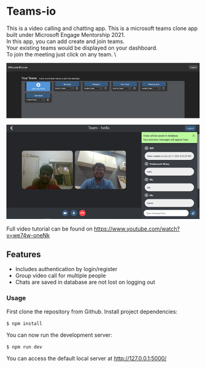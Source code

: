 # Teams-io
This is a video calling and chatting app.
This is a microsoft teams clone app built under Microsoft Engage Mentorship 2021. \
In this app, you can add create and join teams. \
Your existing teams would be displayed on your dashboard. \
To join the meeting just click on any team. \

![The dashboard showing your existing teams](readme_asset/dashboard-cut.png)

![The meeting area showing video calling of 2 persons](readme_asset/video-call.png)

Full video tutorial can be found on https://www.youtube.com/watch?v=we74w-oneNk

## Features
* Includes authentication by login/register
* Group video call for multiple people
* Chats are saved in database are not lost on logging out

### Usage
First clone the repository from Github.
Install project dependencies:
    
    $ npm install
  
You can now run the development server:

    $ npm run dev
    
You can access the default local server at http://127.0.0.1:5000/